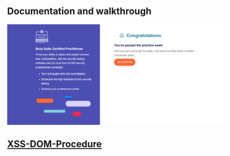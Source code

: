 ## Documentation and walkthrough

[![](https://github.com/nu11secur1ty/PortSwigger-Web-Security-Academy/blob/main/Burp-Suite-Certified-Practitioner/docs/Screenshot%202022-12-15%20122507.png)]()

## [XSS-DOM-Procedure](https://github.com/nu11secur1ty/PortSwigger-Web-Security-Academy/tree/main/Burp-Suite-Certified-Practitioner/docs/XSS-DOM-Procedure)
